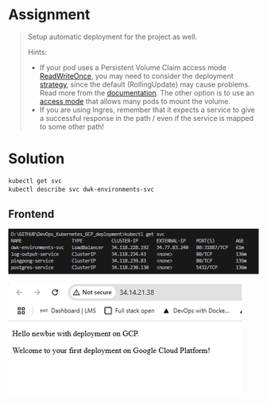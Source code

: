 # Assignment

> Setup automatic deployment for the project as well.
> 
> Hints:
> 
> - If your pod uses a Persistent Volume Claim access mode [ReadWriteOnce](https://kubernetes.io/docs/concepts/storage/persistent-volumes/#access-modes), you may need to consider the deployment [strategy](https://kubernetes.io/docs/concepts/workloads/controllers/deployment/#strategy), since the default (RollingUpdate) may cause problems. Read more from the [documentation](https://kubernetes.io/docs/concepts/workloads/controllers/deployment/#strategy). The other option is to use an [access mode](https://kubernetes.io/docs/concepts/storage/persistent-volumes/#access-modes) that allows many pods to mount the volume.
> - If you are using Ingres, remember that it expects a service to give a successful response in the path / even if the service is mapped to some other path!


# Solution

```bash
kubectl get svc
kubectl describe svc dwk-environments-svc
```

## Frontend

![alt text](image.png)

![alt text](image-1.png)